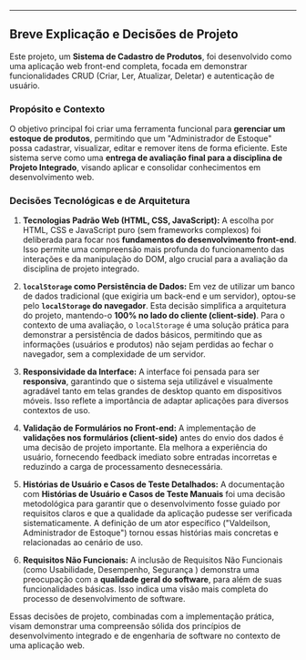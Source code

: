 ---
## Breve Explicação e Decisões de Projeto

Este projeto, um **Sistema de Cadastro de Produtos**, foi desenvolvido como uma aplicação web front-end completa, focada em demonstrar funcionalidades CRUD (Criar, Ler, Atualizar, Deletar) e autenticação de usuário.

### Propósito e Contexto

O objetivo principal foi criar uma ferramenta funcional para **gerenciar um estoque de produtos**, permitindo que um "Administrador de Estoque" possa cadastrar, visualizar, editar e remover itens de forma eficiente. Este sistema serve como uma **entrega de avaliação final para a disciplina de Projeto Integrado**, visando aplicar e consolidar conhecimentos em desenvolvimento web.

### Decisões Tecnológicas e de Arquitetura

1.  **Tecnologias Padrão Web (HTML, CSS, JavaScript):** A escolha por HTML, CSS e JavaScript puro (sem frameworks complexos) foi deliberada para focar nos **fundamentos do desenvolvimento front-end**. Isso permite uma compreensão mais profunda do funcionamento das interações e da manipulação do DOM, algo crucial para a avaliação da disciplina de projeto integrado.

2.  **`localStorage` como Persistência de Dados:** Em vez de utilizar um banco de dados tradicional (que exigiria um back-end e um servidor), optou-se pelo **`localStorage` do navegador**. Esta decisão simplifica a arquitetura do projeto, mantendo-o **100% no lado do cliente (client-side)**. Para o contexto de uma avaliação, o `localStorage` é uma solução prática para demonstrar a persistência de dados básicos, permitindo que as informações (usuários e produtos) não sejam perdidas ao fechar o navegador, sem a complexidade de um servidor.

3.  **Responsividade da Interface:** A interface foi pensada para ser **responsiva**, garantindo que o sistema seja utilizável e visualmente agradável tanto em telas grandes de desktop quanto em dispositivos móveis. Isso reflete a importância de adaptar aplicações para diversos contextos de uso.

4.  **Validação de Formulários no Front-end:** A implementação de **validações nos formulários (client-side)** antes do envio dos dados é uma decisão de projeto importante. Ela melhora a experiência do usuário, fornecendo feedback imediato sobre entradas incorretas e reduzindo a carga de processamento desnecessária.

5.  **Histórias de Usuário e Casos de Teste Detalhados:** A documentação com **Histórias de Usuário e Casos de Teste Manuais** foi uma decisão metodológica para garantir que o desenvolvimento fosse guiado por requisitos claros e que a qualidade da aplicação pudesse ser verificada sistematicamente. A definição de um ator específico ("Valdeilson, Administrador de Estoque") tornou essas histórias mais concretas e relacionadas ao cenário de uso.

6.  **Requisitos Não Funcionais:** A inclusão de Requisitos Não Funcionais (como Usabilidade, Desempenho, Segurança ) demonstra uma preocupação com a **qualidade geral do software**, para além de suas funcionalidades básicas. Isso indica uma visão mais completa do processo de desenvolvimento de software.

Essas decisões de projeto, combinadas com a implementação prática, visam demonstrar uma compreensão sólida dos princípios de desenvolvimento integrado e de engenharia de software no contexto de uma aplicação web.
